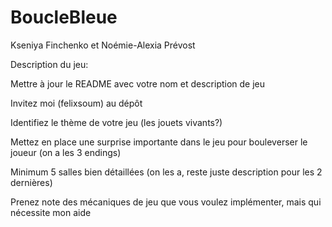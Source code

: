 # BoucleBleue
Kseniya Finchenko et Noémie-Alexia Prévost

Description du jeu:

Mettre à jour le README avec votre nom et description de jeu

Invitez moi (felixsoum) au dépôt

Identifiez le thème de votre jeu (les jouets vivants?)

Mettez en place une surprise importante dans le jeu pour bouleverser le joueur (on a les 3 endings)

Minimum 5 salles bien détaillées (on les a, reste juste description pour les 2 dernières)

Prenez note des mécaniques de jeu que vous voulez implémenter, mais qui nécessite mon aide